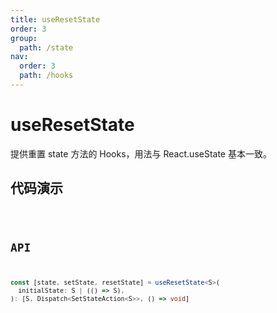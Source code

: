 ```yaml
---
title: useResetState
order: 3
group:
  path: /state
nav:
  order: 3
  path: /hooks
---
```


# useResetState

提供重置 state 方法的 Hooks，用法与 React.useState 基本一致。

## 代码演示

<code src='./demos/demo1.tsx' />

## API

```ts
const [state, setState, resetState] = useResetState<S>(
  initialState: S | (() => S),
): [S, Dispatch<SetStateAction<S>>, () => void]
```
